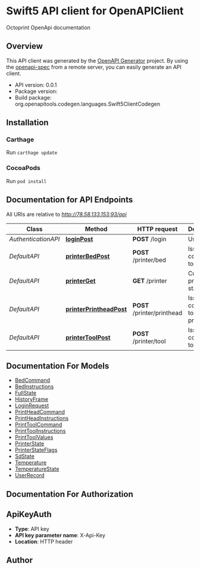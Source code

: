 # Swift5 API client for OpenAPIClient

Octoprint OpenApi documentation

## Overview
This API client was generated by the [OpenAPI Generator](https://openapi-generator.tech) project.  By using the [openapi-spec](https://github.com/OAI/OpenAPI-Specification) from a remote server, you can easily generate an API client.

- API version: 0.0.1
- Package version: 
- Build package: org.openapitools.codegen.languages.Swift5ClientCodegen

## Installation

### Carthage

Run `carthage update`

### CocoaPods

Run `pod install`

## Documentation for API Endpoints

All URIs are relative to *http://78.58.133.153:93/api*

Class | Method | HTTP request | Description
------------ | ------------- | ------------- | -------------
*AuthenticationAPI* | [**loginPost**](docs/AuthenticationAPI.md#loginpost) | **POST** /login | User login
*DefaultAPI* | [**printerBedPost**](docs/DefaultAPI.md#printerbedpost) | **POST** /printer/bed | Issue command to bed
*DefaultAPI* | [**printerGet**](docs/DefaultAPI.md#printerget) | **GET** /printer | Current printer state
*DefaultAPI* | [**printerPrintheadPost**](docs/DefaultAPI.md#printerprintheadpost) | **POST** /printer/printhead | Issue command to printhead
*DefaultAPI* | [**printerToolPost**](docs/DefaultAPI.md#printertoolpost) | **POST** /printer/tool | Issue command to tool


## Documentation For Models

 - [BedCommand](docs/BedCommand.md)
 - [BedInstructions](docs/BedInstructions.md)
 - [FullState](docs/FullState.md)
 - [HistoryFrame](docs/HistoryFrame.md)
 - [LoginRequest](docs/LoginRequest.md)
 - [PrintHeadCommand](docs/PrintHeadCommand.md)
 - [PrintHeadInstructions](docs/PrintHeadInstructions.md)
 - [PrintToolCommand](docs/PrintToolCommand.md)
 - [PrintToolInstructions](docs/PrintToolInstructions.md)
 - [PrintToolValues](docs/PrintToolValues.md)
 - [PrinterState](docs/PrinterState.md)
 - [PrinterStateFlags](docs/PrinterStateFlags.md)
 - [SdState](docs/SdState.md)
 - [Temperature](docs/Temperature.md)
 - [TemperatureState](docs/TemperatureState.md)
 - [UserRecord](docs/UserRecord.md)


## Documentation For Authorization


## ApiKeyAuth

- **Type**: API key
- **API key parameter name**: X-Api-Key
- **Location**: HTTP header


## Author




